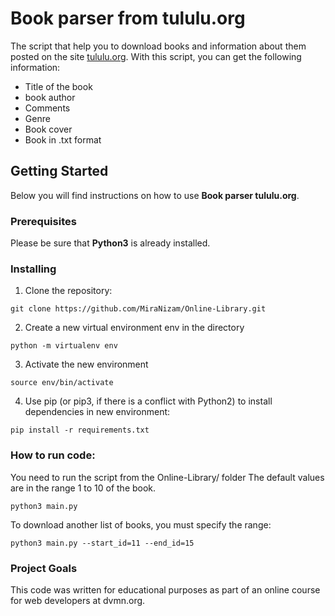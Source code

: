 # Book parser from tululu.org

The script that help you to download books and information about them posted on the site [tululu.org](tululu.org).
With this script, you can get the following information:

* Title of the book
* book author
* Comments
* Genre
* Book cover
* Book in .txt format

## Getting Started

Below you will find instructions on how to use **Book parser tululu.org**.  

### Prerequisites

Please be sure that **Python3** is already installed. 

### Installing
1. Clone the repository:
```
git clone https://github.com/MiraNizam/Online-Library.git
```
2. Create a new virtual environment env in the directory
```
python -m virtualenv env
```
3. Activate the new environment
```
source env/bin/activate
``` 
4. Use pip (or pip3, if there is a conflict with Python2) to install dependencies in new environment:
```
pip install -r requirements.txt
```

### How to run code:

You need to run the script from the Online-Library/ folder
The default values are in the range 1 to 10 of the book.
```
python3 main.py
```
To download another list of books, you must specify the range:

```
python3 main.py --start_id=11 --end_id=15
```


### Project Goals
This code was written for educational purposes as part of an online course for web developers at dvmn.org.




